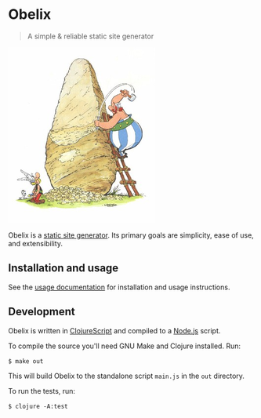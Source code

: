 # Obelix
> A simple & reliable static site generator

![obelix the gaul](docs-src/images/obelix.jpg)

Obelix is a [static site generator](https://www.netlify.com/blog/2020/04/14/what-is-a-static-site-generator-and-3-ways-to-find-the-best-one/). Its primary goals are simplicity, ease of use, and extensibility.

## Installation and usage
See the [usage documentation](https://obelix-site-builder.github.io/obelix) for installation and usage instructions.

## Development
Obelix is written in [ClojureScript](https://clojurescript.org/) and compiled to a [Node.js](https://nodejs.org/en/) script.

To compile the source you'll need GNU Make and Clojure installed. Run:
```
$ make out
```

This will build Obelix to the standalone script `main.js` in the `out` directory.

To run the tests, run:
```
$ clojure -A:test
```
